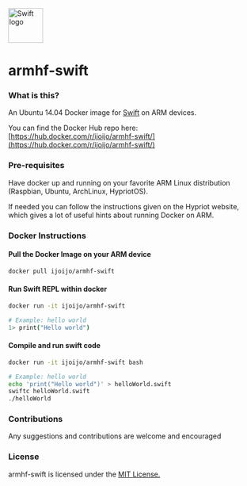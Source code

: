 <img src="https://swift.org/assets/images/swift.svg" alt="Swift logo" height="70" >

# armhf-swift

### What is this?

An Ubuntu 14.04 Docker image for [Swift](https://swift.org) on ARM devices.

You can find the Docker Hub repo here: [https://hub.docker.com/r/ijoijo/armhf-swift/](https://hub.docker.com/r/ijoijo/armhf-swift/)

### Pre-requisites
Have docker up and running on your favorite ARM Linux distribution (Raspbian, Ubuntu, ArchLinux, HypriotOS).

If needed you can follow the instructions given on the Hypriot website, which gives a lot of useful hints about running Docker on ARM.

### Docker Instructions

#### Pull the Docker Image on your ARM device

```bash
docker pull ijoijo/armhf-swift
```

#### Run Swift REPL within docker

```bash
docker run -it ijoijo/armhf-swift

# Example: hello world
1> print("Hello world")

```


#### Compile and run swift code

```bash
docker run -it ijoijo/armhf-swift bash

# Example: hello world
echo 'print("Hello world")' > helloWorld.swift
swiftc helloWorld.swift
./helloWorld

```


### Contributions

Any suggestions and contributions are welcome and encouraged


### License

armhf-swift is licensed under the [MIT License.](LICENSE.md)
